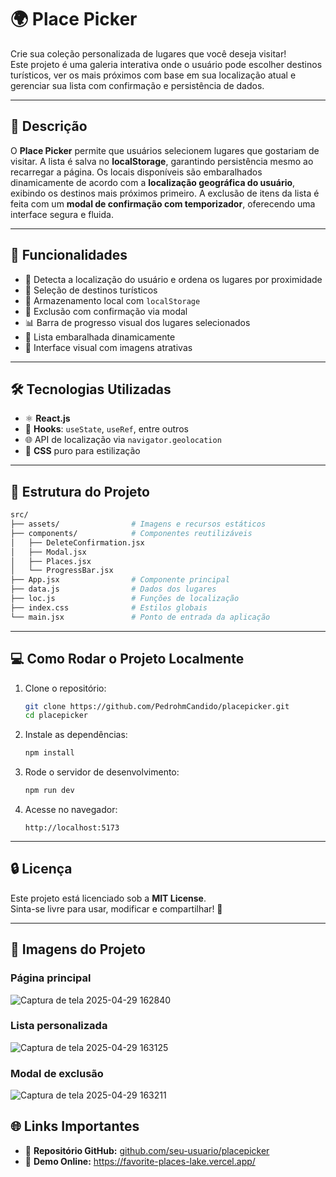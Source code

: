 # 🌍 Place Picker

Crie sua coleção personalizada de lugares que você deseja visitar!  
Este projeto é uma galeria interativa onde o usuário pode escolher destinos turísticos, ver os mais próximos com base em sua localização atual e gerenciar sua lista com confirmação e persistência de dados.

---

## 🚀 Descrição

O **Place Picker** permite que usuários selecionem lugares que gostariam de visitar. A lista é salva no **localStorage**, garantindo persistência mesmo ao recarregar a página. Os locais disponíveis são embaralhados dinamicamente de acordo com a **localização geográfica do usuário**, exibindo os destinos mais próximos primeiro. A exclusão de itens da lista é feita com um **modal de confirmação com temporizador**, oferecendo uma interface segura e fluida.

---

## 🎯 Funcionalidades

- 🧭 Detecta a localização do usuário e ordena os lugares por proximidade
- 📌 Seleção de destinos turísticos
- 💾 Armazenamento local com `localStorage`
- 🧹 Exclusão com confirmação via modal
- 📊 Barra de progresso visual dos lugares selecionados
- 🔄 Lista embaralhada dinamicamente
- 🎯 Interface visual com imagens atrativas

---

## 🛠 Tecnologias Utilizadas

- ⚛️ **React.js**
- 🎯 **Hooks**: `useState`, `useRef`, entre outros
- 🌐 API de localização via `navigator.geolocation`
- 💅 **CSS** puro para estilização

---

## 📂 Estrutura do Projeto

```bash
src/
├── assets/                # Imagens e recursos estáticos
├── components/            # Componentes reutilizáveis
│   ├── DeleteConfirmation.jsx
│   ├── Modal.jsx
│   ├── Places.jsx
│   └── ProgressBar.jsx
├── App.jsx                # Componente principal
├── data.js                # Dados dos lugares
├── loc.js                 # Funções de localização
├── index.css              # Estilos globais
└── main.jsx               # Ponto de entrada da aplicação
```

---

## 💻 Como Rodar o Projeto Localmente

1. Clone o repositório:
   ```bash
   git clone https://github.com/PedrohmCandido/placepicker.git
   cd placepicker
   ```

2. Instale as dependências:
   ```bash
   npm install
   ```

3. Rode o servidor de desenvolvimento:
   ```bash
   npm run dev
   ```

4. Acesse no navegador:
   ```
   http://localhost:5173
   ```

---

## 🔒 Licença

Este projeto está licenciado sob a **MIT License**.  
Sinta-se livre para usar, modificar e compartilhar! 🚀

---

## 📸 Imagens do Projeto

### Página principal

![Captura de tela 2025-04-29 162840](https://github.com/user-attachments/assets/a10a8413-2f88-4ec3-b92b-e988eb7d29b4)

### Lista personalizada

![Captura de tela 2025-04-29 163125](https://github.com/user-attachments/assets/1ce283d7-0c8a-442e-877c-d6700ba4d733)

### Modal de exclusão

![Captura de tela 2025-04-29 163211](https://github.com/user-attachments/assets/41e1bbd1-4df9-4f6f-9e38-78b730dbd2b1)


## 🌐 Links Importantes

- 🔗 **Repositório GitHub:** [github.com/seu-usuario/placepicker](https://github.com/PedrohmCandido/Place-Picker)
- 🔗 **Demo Online:** https://favorite-places-lake.vercel.app/

